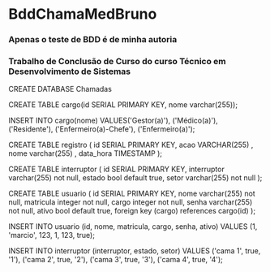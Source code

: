 # BddChamaMedBruno

### Apenas o teste de BDD é de minha autoria ###
### Trabalho de Conclusão de Curso do curso Técnico em Desenvolvimento de Sistemas ### 

CREATE DATABASE Chamadas

CREATE TABLE cargo(id SERIAL PRIMARY KEY, nome varchar(255));

INSERT INTO cargo(nome) VALUES('Gestor(a)'), ('Médico(a)'), ('Residente'), ('Enfermeiro(a)-Chefe'), ('Enfermeiro(a)');

CREATE TABLE registro ( id SERIAL PRIMARY KEY, acao VARCHAR(255) , nome varchar(255) , data_hora TIMESTAMP );

CREATE TABLE interruptor ( id SERIAL PRIMARY KEY, interruptor varchar(255) not null, estado bool default true, setor varchar(255) not null );

CREATE TABLE usuario ( id SERIAL PRIMARY KEY, nome varchar(255) not null, matricula integer not null, cargo integer not null, senha varchar(255) not null, ativo bool default true, foreign key (cargo) references cargo(id) );

INSERT INTO usuario (id, nome, matricula, cargo, senha, ativo) VALUES (1, 'marcio', 123, 1, 123, true);

INSERT INTO interruptor (interruptor, estado, setor) VALUES ('cama 1', true, '1'), ('cama 2', true, '2'), ('cama 3', true, '3'), ('cama 4', true, '4');